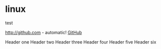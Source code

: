 # linux
test


http://github.com - automatic!
[GitHub](http://github.com)


Header one
Header two
Header three
Header four
Header five
Header six
